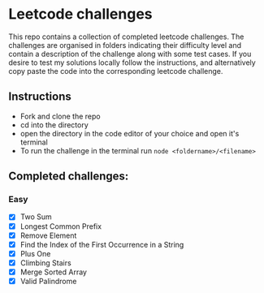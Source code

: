 # Leetcode challenges
This repo contains a collection of completed leetcode challenges. The challenges are organised in folders indicating their difficulty level and contain a description of the challenge along with some test cases. If you desire to test my solutions locally follow the instructions, and alternatively copy paste the code into the corresponding leetcode challenge.

## Instructions
- Fork and clone the repo
- cd into the directory
- open the directory in the code editor of your choice and open it's terminal
- To run the challenge in the terminal run `node <foldername>/<filename>`

## Completed challenges:
### Easy
- [X] Two Sum
- [X] Longest Common Prefix
- [X] Remove Element
- [X] Find the Index of the First Occurrence in a String
- [X] Plus One
- [X] Climbing Stairs
- [X] Merge Sorted Array
- [X] Valid Palindrome